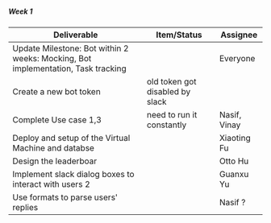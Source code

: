 ##### Week 1

| Deliverable   | Item/Status   |  Assignee
| ------------- | ------------  |  ------------
| Update Milestone: Bot within 2 weeks: Mocking, Bot implementation, Task tracking || Everyone
| Create a new bot token | old token got disabled by slack | 
| Complete Use case 1,3 | need to run it constantly | Nasif, Vinay
| Deploy and setup of the Virtual Machine and databse| | Xiaoting Fu
| Design the leaderboar | | Otto Hu
| Implement slack dialog boxes to interact with users 2| | Guanxu Yu
| Use formats to parse users' replies| | Nasif ?
